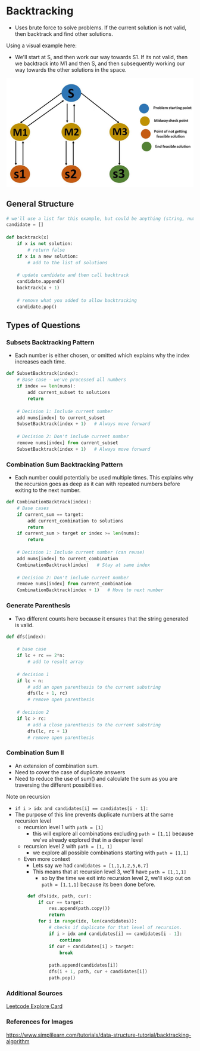 # Backtracking

- Uses brute force to solve problems. If the current solution is not valid, then backtrack and find other solutions.

Using a visual example here:

- We'll start at S, and then work our way towards S1. If its not valid, then we backtrack into M1 and then S, and then subsequently working our way towards the other solutions in the space.

![image](/algorithms/backtracking/assets/algorithms.JPG)



##  General Structure

```python
# we'll use a list for this example, but could be anything (string, number, etc)
candidate = []

def backtrack(x)
    if x is not solution:
        # return false
    if x is a new solution:
        # add to the list of solutions
    
    # update candidate and then call backtrack
    candidate.append()
    backtrack(x + 1)

    # remove what you added to allow backtracking
    candidate.pop()

```


## Types of Questions

### Subsets Backtracking Pattern

- Each number is either chosen, or omitted which explains why the index increases each time.

```python
def SubsetBacktrack(index):
    # Base case - we've processed all numbers
    if index == len(nums):
        add current_subset to solutions
        return
    
    # Decision 1: Include current number
    add nums[index] to current_subset
    SubsetBacktrack(index + 1)   # Always move forward
    
    # Decision 2: Don't include current number
    remove nums[index] from current_subset
    SubsetBacktrack(index + 1)   # Always move forward
```

### Combination Sum Backtracking Pattern

- Each number could potentially be used multiple times. This explains why the recursion goes as deep as it can with repeated numbers before exiting to the next number.

```python
def CombinationBacktrack(index):
    # Base cases
    if current_sum == target:
        add current_combination to solutions
        return
    if current_sum > target or index >= len(nums):
        return
    
    # Decision 1: Include current number (can reuse)
    add nums[index] to current_combination
    CombinationBacktrack(index)   # Stay at same index
    
    # Decision 2: Don't include current number
    remove nums[index] from current_combination
    CombinationBacktrack(index + 1)   # Move to next number
```

### Generate Parenthesis

- Two different counts here because it ensures that the string generated is valid.

```python
def dfs(index):

    # base case
    if lc + rc == 2*n:
        # add to result array
    
    # decision 1
    if lc < n:
        # add an open parenthesis to the current substring
        dfs(lc + 1, rc)
        # remove open parenthesis

    # decision 2
    if lc > rc:
        # add a close parenthesis to the current substring
        dfs(lc, rc + 1)
        # remove open parenthesis
```

### Combination Sum II

- An extension of combination sum.
- Need to cover the case of duplicate answers
- Need to reduce the use of sum() and calculate the sum as you are traversing the different possibilities.

Note on recursion
- `if i > idx and candidates[i] == candidates[i - 1]:` 
- The purpose of this line prevents duplicate numbers at the same recursion level
    - recursion level 1 with `path = [1]`
        - this will explore all combinations excluding `path = [1,1]` because we've already explored that in a deeper level
    - recursion level 2 with `path = [1, 1]`
        - we explore all possible combinations starting with `path = [1,1]`
    - Even more context
        - Lets say we had `candidates = [1,1,1,2,5,6,7]`
        - This means that at recursion level 3, we'll have `path = [1,1,1]`
            - so by the time we exit into recursion level 2, we'll skip out on `path = [1,1,1]` because its been done before.


```python
        def dfs(idx, path, cur):
            if cur == target:
                res.append(path.copy())
                return
            for i in range(idx, len(candidates)):
                # checks if duplicate for that level of recursion.
                if i > idx and candidates[i] == candidates[i - 1]:
                    continue
                if cur + candidates[i] > target:
                    break

                path.append(candidates[i])
                dfs(i + 1, path, cur + candidates[i])
                path.pop()
```

### Additional Sources
[Leetcode Explore Card](https://leetcode.com/explore/learn/card/recursion-ii/472/backtracking/2654/)


### References for Images

https://www.simplilearn.com/tutorials/data-structure-tutorial/backtracking-algorithm 
